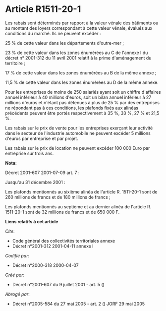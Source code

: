 # Article R1511-20-1

Les rabais sont déterminés par rapport à la valeur vénale des bâtiments ou au montant des loyers correspondant à cette valeur
vénale, évalués aux conditions du marché. Ils ne peuvent excéder :

25 % de cette valeur dans les départements d'outre-mer ;

23 % de cette valeur dans les zones énumérées au C de l'annexe I du décret n° 2001-312 du 11 avril 2001 relatif à la prime
d'aménagement du territoire ;

17 % de cette valeur dans les zones énumérées au B de la même annexe ;

11,5 % de cette valeur dans les zones énumérées au D de la même annexe.

Pour les entreprises de moins de 250 salariés ayant soit un chiffre d'affaires annuel inférieur à 40 millions d'euros, soit
un bilan annuel inférieur à 27 millions d'euros et n'étant pas détenues à plus de 25 % par des entreprises ne répondant pas à
ces conditions, les plafonds fixés aux alinéas précédents peuvent être portés respectivement à 35 %, 33 %, 27 % et 21,5 %.

Les rabais sur le prix de vente pour les entreprises exerçant leur activité dans le secteur de l'industrie automobile ne
peuvent excéder 5 millions d'euros par entreprise et par projet.

Les rabais sur le prix de location ne peuvent excéder 100 000 Euro par entreprise sur trois ans.

**Nota:**

Décret 2001-607 2001-07-09 art. 7 :

Jusqu'au 31 décembre 2001 :

Les plafonds mentionnés au sixième alinéa de l'article R. 1511-20-1 sont de 260 millions de francs et de 180 millions de
francs ;

Les plafonds mentionnés au septième et au dernier alinéa de l'article R. 1511-20-1 sont de 32 millions de francs et de 650
000 F.

**Liens relatifs à cet article**

_Cite_:

  - Code général des collectivités territoriales annexe
  - Décret n°2001-312 2001-04-11 annexe I

_Codifié par_:

  - Décret n°2000-318 2000-04-07

_Créé par_:

  - Décret n°2001-607 du 9 juillet 2001 - art. 5 ()

_Abrogé par_:

  - Décret n°2005-584 du 27 mai 2005 - art. 2 () JORF 29 mai 2005
